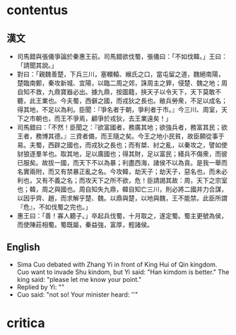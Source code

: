 # contentus
## 漢文
* 司馬錯與張儀爭論於秦惠王前。司馬錯欲伐蜀，張儀曰：「不如伐韓。」王曰：「請聞其說。」
* 對曰：「親魏善楚，下兵三川，塞轘轅、緱氏之口，當屯留之道，魏絕南陽，楚臨南鄭，秦攻新城、宜陽，以臨二周之郊，誅周主之罪，侵楚、魏之地；周自知不救，九鼎寶器必出。據九鼎，按圖籍，挾天子以令天下，天下莫敢不聽，此王業也。今夫蜀，西僻之國，而戎狄之長也。敝兵勞衆，不足以成名；得其地，不足以為利。臣聞：『爭名者于朝，爭利者于市。』今三川、周室，天下之市朝也，而王不爭焉，顧爭於戎狄，去王業遠矣！」
* 司馬錯曰：「不然！臣聞之：『欲富國者，務廣其地；欲強兵者，務富其民；欲王者，務博其德。』三資者備，而王隨之矣。今王之地小民貧，故臣願從事于易。夫蜀，西辟之國也，而戎狄之長也；而有桀、紂之亂，以秦攻之，譬如使豺狼逐羣羊也。取其地，足以廣國也；得其財，足以富民；繕兵不傷衆，而彼已服矣。故拔一國，而天下不以為暴；利盡西海，諸侯不以為貪。是我一舉而名實兩附，而又有禁暴正亂之名。今攻韓，劫天子；劫天子，惡名也，而未必利也，又有不義之名；而攻天下之所不欲，危！臣請謁其故：周，天下之宗室也；韓，周之與國也。周自知失九鼎，韓自知亡三川，則必將二國并力合謀，以因乎齊、趙，而求解乎楚、魏。以鼎與楚，以地與魏，王不能禁。此臣所謂『危』，不如伐蜀之完也。」
* 惠王曰：「善！寡人聽子。」卒起兵伐蜀，十月取之，遂定蜀。蜀主更號為侯，而使陳莊相蜀。蜀既屬，秦益強，富厚，輕諸侯。
## English
* Sima Cuo debated with Zhang Yi in front of King Hui of Qin kingdom. Cuo want to invade Shu kindom, but Yi said: "Han kimdom is better." The king said: "please let me know your point."
* Replied by Yi: ""
* Cuo said: "not so! Your minister heard: ''"
# critica
